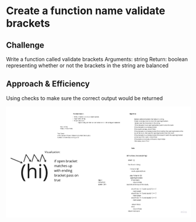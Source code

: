 # Create a function name validate brackets

## Challenge

Write a function called validate brackets
Arguments: string
Return: boolean
representing whether or not the brackets in the string are balanced

## Approach & Efficiency

Using checks to make sure the correct output would be returned

![uml](class13.jpeg)
